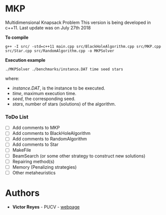 # MKP
Multidimensional Knapsack Problem
This version is being developed in c++11. 
Last update was on July 27th 2018

**To compile**

```
g++ -I src/ -std=c++11 main.cpp src/BlackHoleAlgorithm.cpp src/MKP.cpp src/Star.cpp src/RandomAlgorithm.cpp -o MKPSolver
```

**Execution example**

```
./MKPSolver ./benchmarks/instance.DAT time seed stars
```
where:
 - *instance.DAT*, is the instance to be executed.
 - *time*, maximum execution time.
 - *seed*, the corresponding seed.
 - *stars*, number of stars (solutions) of the algorithm.
 
### ToDo List

 - [ ] Add comments to MKP
 - [ ] Add comments to BlackHoleAlgorithm
 - [ ] Add comments to RandomAlgorithm
 - [ ] Add comments to Star  
 - [ ] MakeFile
 - [ ] BeamSearch (or some other strategy to construct new solutions)
 - [ ] Repairing method(s)
 - [ ] Memory (Penalizing strategies) 
 - [ ] Other metaheuristics 
 
# Authors

* **Victor Reyes** - PUCV - [webpage](https://sites.google.com/view/csvictor-reyes)
 